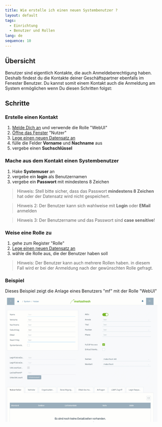 ```yaml
---
title: Wie erstelle ich einen neuen Systembenutzer ?
layout: default
tags:
  - Einrichtung
  - Benutzer und Rollen
lang: de
sequence: 10
---
```


## Übersicht

Benutzer sind eigentlich Kontakte, die auch Anmeldeberechtigung haben. Deshalb findest du die Kontakte deiner Geschäftspartner ebenfalls im Fenester Benutzer. Du kannst somit einem Kontakt auch die Anmeldung am System ermöglichen wenn Du diesen Schritten folgst:

## Schritte

### Erstelle einen Kontakt
1. [Melde Dich an](Anmeldung) und verwende die Rolle "WebUI"
1. [Öffne das Fenster](Menu) "Nutzer"
1. [Lege einen neuen Datensatz an](Neuer_Datensatz_Fenster_Webui)
1. fülle die Felder **Vorname** und **Nachname** aus
1. vergebe einen **Suchschlüssel**

### Mache aus dem Kontakt einen Systembenutzer
1. Hake **Systemuser** an
1. vergebe ein **login** als Benutzernamen
1. vergebe ein **Passwort** mit mindestens 8 Zeichen

  > Hinweis: Stell bitte sicher, dass das Passwort **mindestens 8 Zeichen** hat oder der Datensatz wird nicht gespeichert.

  > Hinweis 2: Der Benutzer kann sich wahlweise mit **Login** oder **EMail** anmelden

  > Hinweis 3: Der Benutzername und das Passwort sind **case sensitive**!


### Weise eine Rolle zu
1. gehe zum Register "Rolle"
1. [Lege einen neuen Datensatz an](Neuer_Datensatz_Tab_Webui)
1. wähle die Rolle aus, die der Benutzer haben soll

> Hinweis: Der Benutzer kann auch mehrere Rollen haben. in diesem Fall wird er bei der Anmeldung nach der gewünschten Rolle gefragt.


### Beispiel

Dieses Beispiel zeigt die Anlage eines Benutzers "mf" mit der Rolle "WebUI"

![](assets/neuernutzer.gif)
